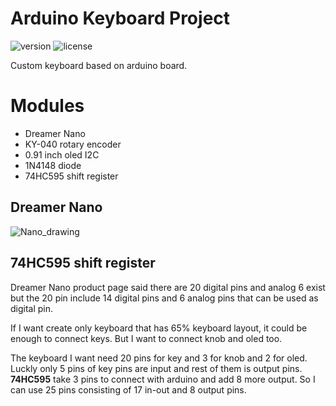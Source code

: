 # Arduino Keyboard Project
![version](https://img.shields.io/badge/Version-1.0–SNAPSHOT-green.svg?style=flat-square) ![license](https://img.shields.io/badge/License-BEER–WARE-orange.svg?style=flat-square)

Custom keyboard based on arduino board.

# Modules
- Dreamer Nano
- KY-040 rotary encoder
- 0.91 inch oled I2C
- 1N4148 diode
- 74HC595 shift register

## Dreamer Nano

![Nano_drawing](https://user-images.githubusercontent.com/18159012/103922316-ebcc3c80-5156-11eb-921f-36098731bf51.png)

## 74HC595 shift register

Dreamer Nano product page said there are 20 digital pins and analog 6 exist but the 20 pin include 14 digital pins and 6 analog pins that can be used as digital pin.

If I want create only keyboard that has 65% keyboard layout, it could be enough to connect keys. But I want to connect knob and oled too.

The keyboard I want need 20 pins for key and 3 for knob and 2 for oled. Luckly only 5 pins of key pins are input and rest of them is output pins. **74HC595** take 3 pins to connect with arduino and add 8 more output. So I can use 25 pins consisting of 17 in-out and 8 output pins.
